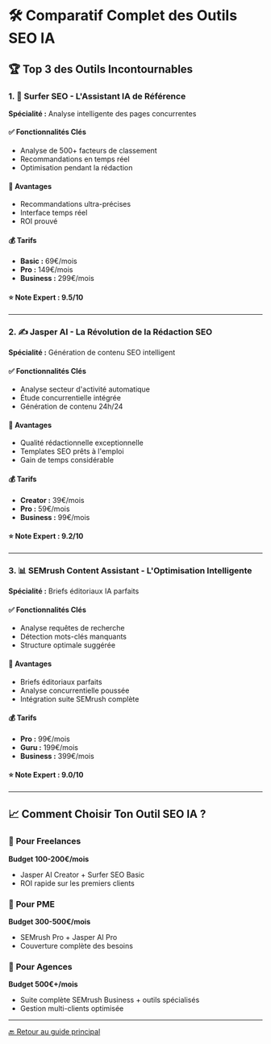 # 🛠️ Comparatif Complet des Outils SEO IA

## 🏆 **Top 3 des Outils Incontournables**

### 1. 🚀 **Surfer SEO** - L'Assistant IA de Référence

**Spécialité :** Analyse intelligente des pages concurrentes

#### ✅ **Fonctionnalités Clés**
- Analyse de 500+ facteurs de classement
- Recommandations en temps réel
- Optimisation pendant la rédaction

#### 🎯 **Avantages**
- Recommandations ultra-précises
- Interface temps réel
- ROI prouvé

#### 💰 **Tarifs**
- **Basic :** 69€/mois
- **Pro :** 149€/mois  
- **Business :** 299€/mois

#### ⭐ **Note Expert : 9.5/10**

---

### 2. ✍️ **Jasper AI** - La Révolution de la Rédaction SEO

**Spécialité :** Génération de contenu SEO intelligent

#### ✅ **Fonctionnalités Clés**
- Analyse secteur d'activité automatique
- Étude concurrentielle intégrée
- Génération de contenu 24h/24

#### 🎯 **Avantages**
- Qualité rédactionnelle exceptionnelle
- Templates SEO prêts à l'emploi
- Gain de temps considérable

#### 💰 **Tarifs**
- **Creator :** 39€/mois
- **Pro :** 59€/mois
- **Business :** 99€/mois

#### ⭐ **Note Expert : 9.2/10**

---

### 3. 📊 **SEMrush Content Assistant** - L'Optimisation Intelligente

**Spécialité :** Briefs éditoriaux IA parfaits

#### ✅ **Fonctionnalités Clés**
- Analyse requêtes de recherche
- Détection mots-clés manquants  
- Structure optimale suggérée

#### 🎯 **Avantages**
- Briefs éditoriaux parfaits
- Analyse concurrentielle poussée
- Intégration suite SEMrush complète

#### 💰 **Tarifs**
- **Pro :** 99€/mois
- **Guru :** 199€/mois
- **Business :** 399€/mois

#### ⭐ **Note Expert : 9.0/10**

---

## 📈 **Comment Choisir Ton Outil SEO IA ?**

### 🎯 **Pour Freelances**
**Budget 100-200€/mois**
- Jasper AI Creator + Surfer SEO Basic
- ROI rapide sur les premiers clients

### 🏢 **Pour PME**  
**Budget 300-500€/mois**
- SEMrush Pro + Jasper AI Pro
- Couverture complète des besoins

### 🚀 **Pour Agences**
**Budget 500€+/mois**  
- Suite complète SEMrush Business + outils spécialisés
- Gestion multi-clients optimisée

---

[🔙 Retour au guide principal](../guide-seo-ia-revolution.md)

